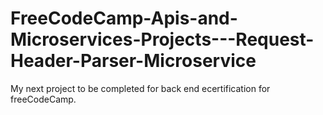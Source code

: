 # FreeCodeCamp-Apis-and-Microservices-Projects---Request-Header-Parser-Microservice

My next project to be completed for back end ecertification for freeCodeCamp.
